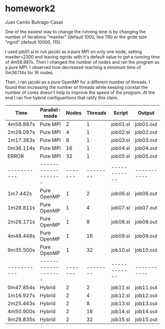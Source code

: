 # homework2
Juan Camilo Buitrago-Casas

One of the easiest way to change the running time is by changing the number of iterations "maxiter" (default 1000, line 116) or the gride size "ngrid" (default 10000, 115).

I used job01.sl to run jacobi as a pure MPI on only one node, setting maxiter=2300 and leaving ngrids with it's default value to get a running time of 4m58.887s. Then I changed the number of nodes and ran the program as a pure MPI. I observed how decreased reaching a minimum time of 0m36.114s for 16 nodes. 

Then, I ran jacobi as a pure OpenMP for a different number of threads. I found that increasing the number of threads while keeping constat the number of cores doesn't help to improve the speed of the program. At the end I ran five hybrid configuartions that ratify this claim.



 |Time	     |     Parallel-mode | Nodes |Threads |    Script  | Output    |
 |-----------|-------------------|-------|--------|------------|-----------|
 |4m58.887s  |	 Pure MPI        | 2     | 1      | job01.sl   | job01.out |
 |2m29.097s  |	 Pure MPI        | 4     | 1	  | job02.sl   | job02.out |
 |1m17.383s  |	 Pure MPI        | 8     | 1	  | job03.sl   | job03.out |
 |0m36.114s  |	 Pure MPI        | 16    | 1	  | job04.sl   | job04.out |
 |ERROR	     |	 Pure MPI        | 32    | 1	  | job05.sl   | job05.out |
 |-----------|-------------------|-------|--------|------------|-----------|
 |1m7.442s   |	 Pure OpenMP     | 1     | 2	  | job06.sl   | job06.out |
 |1m28.811s  |	 Pure OpenMP     | 1     | 4	  | job07.sl   | job07.out |
 |2m28.171s  |	 Pure OpenMP     | 1     | 8	  | job08.sl   | job08.out |
 |4m48.448s  |	 Pure OpenMP     | 1     | 16	  | job09.sl   | job09.out |
 |9m35.500s  |	 Pure OpenMP     | 1     | 32	  | job10.sl   | job10.out |
 |-----------|-------------------|-------|--------|------------|-----------|
 |0m47.854s  |	 Hybrid	         | 2     | 2	  | job11.sl   | job11.out |
 |1m16.927s  |	 Hybrid	         | 2     | 4	  | job12.sl   | job12.out |
 |2m25.443s  |	 Hybrid	         | 2     | 8	  | job13.sl   | job13.out |
 |4m50.900s  |	 Hybrid	         | 2     | 16	  | job14.sl   | job14.out |
 |9m28.835s  |	 Hybrid	         | 2     | 32	  | job15.sl   | job15.out |














